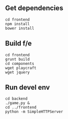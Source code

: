 
Get dependencies
----------------
    cd frontend
    npm install
    bower install

Build f/e
---------
    cd frontend
    grunt build
    cd components
    wget playcraft
    wget jquery

Run devel env
-------------
    cd backend
    ./game.py &
    cd ../frontend
    python -m SimpleHTTPServer    



